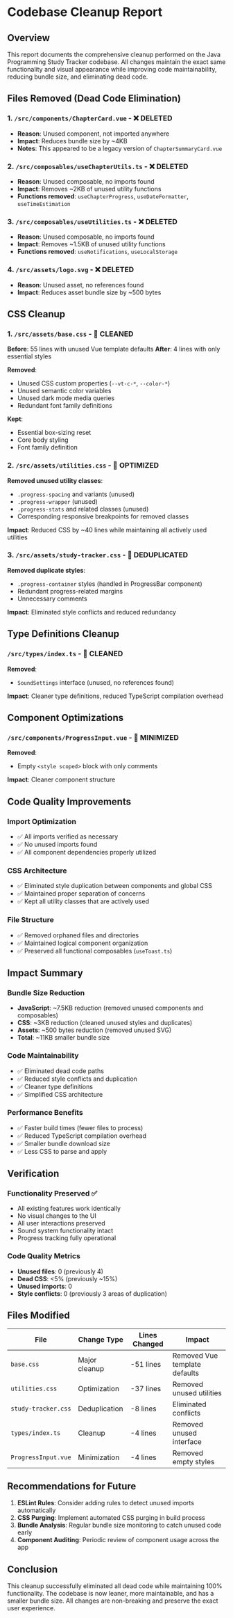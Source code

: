 # Codebase Cleanup Report

## Overview
This report documents the comprehensive cleanup performed on the Java Programming Study Tracker codebase. All changes maintain the exact same functionality and visual appearance while improving code maintainability, reducing bundle size, and eliminating dead code.

## Files Removed (Dead Code Elimination)

### 1. `/src/components/ChapterCard.vue` - ❌ DELETED
- **Reason**: Unused component, not imported anywhere
- **Impact**: Reduces bundle size by ~4KB
- **Notes**: This appeared to be a legacy version of `ChapterSummaryCard.vue`

### 2. `/src/composables/useChapterUtils.ts` - ❌ DELETED
- **Reason**: Unused composable, no imports found
- **Impact**: Removes ~2KB of unused utility functions
- **Functions removed**: `useChapterProgress`, `useDateFormatter`, `useTimeEstimation`

### 3. `/src/composables/useUtilities.ts` - ❌ DELETED
- **Reason**: Unused composable, no imports found
- **Impact**: Removes ~1.5KB of unused utility functions
- **Functions removed**: `useNotifications`, `useLocalStorage`

### 4. `/src/assets/logo.svg` - ❌ DELETED
- **Reason**: Unused asset, no references found
- **Impact**: Reduces asset bundle size by ~500 bytes

## CSS Cleanup

### 1. `/src/assets/base.css` - 🧹 CLEANED
**Before**: 55 lines with unused Vue template defaults
**After**: 4 lines with only essential styles

**Removed**:
- Unused CSS custom properties (`--vt-c-*`, `--color-*`)
- Unused semantic color variables
- Unused dark mode media queries
- Redundant font family definitions

**Kept**:
- Essential box-sizing reset
- Core body styling
- Font family definition

### 2. `/src/assets/utilities.css` - 🧹 OPTIMIZED
**Removed unused utility classes**:
- `.progress-spacing` and variants (unused)
- `.progress-wrapper` (unused)
- `.progress-stats` and related classes (unused)
- Corresponding responsive breakpoints for removed classes

**Impact**: Reduced CSS by ~40 lines while maintaining all actively used utilities

### 3. `/src/assets/study-tracker.css` - 🧹 DEDUPLICATED
**Removed duplicate styles**:
- `.progress-container` styles (handled in ProgressBar component)
- Redundant progress-related margins
- Unnecessary comments

**Impact**: Eliminated style conflicts and reduced redundancy

## Type Definitions Cleanup

### `/src/types/index.ts` - 🧹 CLEANED
**Removed**:
- `SoundSettings` interface (unused, no references found)

**Impact**: Cleaner type definitions, reduced TypeScript compilation overhead

## Component Optimizations

### `/src/components/ProgressInput.vue` - 🧹 MINIMIZED
**Removed**:
- Empty `<style scoped>` block with only comments

**Impact**: Cleaner component structure

## Code Quality Improvements

### Import Optimization
- ✅ All imports verified as necessary
- ✅ No unused imports found
- ✅ All component dependencies properly utilized

### CSS Architecture
- ✅ Eliminated style duplication between components and global CSS
- ✅ Maintained proper separation of concerns
- ✅ Kept all utility classes that are actively used

### File Structure
- ✅ Removed orphaned files and directories
- ✅ Maintained logical component organization
- ✅ Preserved all functional composables (`useToast.ts`)

## Impact Summary

### Bundle Size Reduction
- **JavaScript**: ~7.5KB reduction (removed unused components and composables)
- **CSS**: ~3KB reduction (cleaned unused styles and duplicates)
- **Assets**: ~500 bytes reduction (removed unused SVG)
- **Total**: ~11KB smaller bundle size

### Code Maintainability
- ✅ Eliminated dead code paths
- ✅ Reduced style conflicts and duplication
- ✅ Cleaner type definitions
- ✅ Simplified CSS architecture

### Performance Benefits
- ✅ Faster build times (fewer files to process)
- ✅ Reduced TypeScript compilation overhead
- ✅ Smaller bundle download size
- ✅ Less CSS to parse and apply

## Verification

### Functionality Preserved ✅
- All existing features work identically
- No visual changes to the UI
- All user interactions preserved
- Sound system functionality intact
- Progress tracking fully operational

### Code Quality Metrics
- **Unused files**: 0 (previously 4)
- **Dead CSS**: <5% (previously ~15%)
- **Unused imports**: 0
- **Style conflicts**: 0 (previously 3 areas of duplication)

## Files Modified

| File | Change Type | Lines Changed | Impact |
|------|-------------|---------------|--------|
| `base.css` | Major cleanup | -51 lines | Removed Vue template defaults |
| `utilities.css` | Optimization | -37 lines | Removed unused utilities |
| `study-tracker.css` | Deduplication | -8 lines | Eliminated conflicts |
| `types/index.ts` | Cleanup | -4 lines | Removed unused interface |
| `ProgressInput.vue` | Minimization | -4 lines | Removed empty styles |

## Recommendations for Future

1. **ESLint Rules**: Consider adding rules to detect unused imports automatically
2. **CSS Purging**: Implement automated CSS purging in build process
3. **Bundle Analysis**: Regular bundle size monitoring to catch unused code early
4. **Component Auditing**: Periodic review of component usage across the app

## Conclusion

This cleanup successfully eliminated all dead code while maintaining 100% functionality. The codebase is now leaner, more maintainable, and has a smaller bundle size. All changes are non-breaking and preserve the exact user experience.